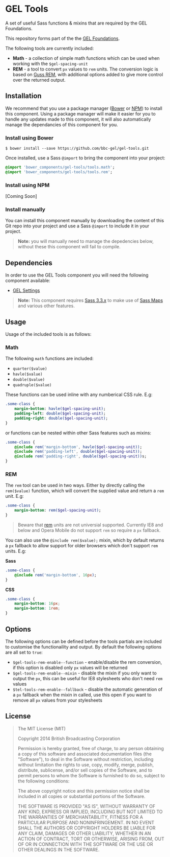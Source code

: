 # GEL Tools

A set of useful Sass functions & mixins that are required by the GEL Foundations.

This repository forms part of the the [GEL Foundations](https://github.com/bbc/gel-foundations).

The following tools are currently included:

- **Math** - a collection of simple math functions which can be used when working with the `$gel-spacing-unit`
- **REM** - a tool to convert `px` values to `rem` units. The conversion logic is based on [Guss REM](https://github.com/guardian/guss-rem), with additional options added to give more control over the returned output.

## Installation

We recommend that you use a package manager ([Bower](http://bower.io/) or [NPM](https://www.npmjs.org/)) to install this component. Using a package manager will make it easier for you to handle any updates made to this component, it will also automatically manage the dependancies of this component for you.

### Install using Bower

```Shell
$ bower install --save https://github.com/bbc-gel/gel-tools.git
```

Once installed, use a Sass `@import` to bring the component into your project:

```Sass
@import 'bower_components/gel-tools/tools.math';
@import 'bower_components/gel-tools/tools.rem';
```

### Install using NPM

[Coming Soon]

### Install manually

You can install this component manually by downloading the content of this Git repo into your project and use a Sass `@import` to include it in your project.

> **Note:** you will manually need to manage the depedencies below, without these this component will fail to compile.

## Dependencies

In order to use the GEL Tools component you will need the following component available:

- [GEL Settings](https://github.com/bbc-gel/gel-settings)

> **Note:** This component requires [Sass 3.3.x](http://blog.sass-lang.com/posts/184094-sass-33-is-released) to make use of [Sass Maps](http://sass-lang.com/documentation/file.SASS_REFERENCE.html#maps) and various other features.

## Usage

Usage of the included tools is as follows:

### Math

The following `math` functions are included:

- `quarter($value)`
- `havle($value)`
- `double($value)`
- `quadruple($value)`

These functions can be used inline with any numberical CSS rule. E.g:

```Sass
.some-class {
    margin-bottom: havle($gel-spacing-unit);
    padding-left: double($gel-spacing-unit);
    padding-right: double($gel-spacing-unit);
}
```

or functions can be nested within other Sass features such as mixins:

```Sass
.some-class {
    @include rem('margin-bottom', havle($gel-spacing-unit));
    @include rem('padding-left', double($gel-spacing-unit));
    @include rem('padding-right', double($gel-spacing-unit))s;
}
```

### REM

The `rem` tool can be used in two ways. Either by directly calling the `rem($value)` function, which will convert the supplied value and return a `rem` unit. E.g:

```Sass
.some-class {
    margin-bottom: rem($gel-spacing-unit);
}
```

> Beware that [rem](http://caniuse.com/#feat=rem) units are not universial supported. Currently IE8 and below and Opera Mobile do not support `rem` so require a `px` fallback.

You can also use the `@include rem($value);` mixin, which by default returns a `px` fallback to allow support for older browsers which don't support `rem` units. E.g:

**Sass**
```Sass
.some-class {
    @include rem('margin-bottom', 16px);
}
```

**CSS**
```CSS
.some-class {
    margin-bottom: 16px;
    margin-bottom: 1rem;
}
```

## Options

The following options can be defined before the tools partials are included to customise the functionaility and output. By default the following options are all set to `true`:

- `$gel-tools-rem-enable--function` - enable/disable the rem conversion, if this option is disabled only `px` values will be returned
- `$gel-tools-rem-enable--mixin` - disable the mixin if you only want to output the `px`, this can be useful for IE8 stylesheets who don't need `rem` values
- `$tel-tools-rem-enable--fallback` - disable the automatic generation of a `px` fallback when the mixin in called, use this open if you want to remove all `px` values from your stylesheets

## License

> The MIT License (MIT)
>
> Copyright 2014 British Broadcasting Corporation
>
> Permission is hereby granted, free of charge, to any person obtaining a copy of
> this software and associated documentation files (the "Software"), to deal in
> the Software without restriction, including without limitation the rights to
> use, copy, modify, merge, publish, distribute, sublicense, and/or sell copies of
> the Software, and to permit persons to whom the Software is furnished to do so,
> subject to the following conditions:
>
> The above copyright notice and this permission notice shall be included in all
> copies or substantial portions of the Software.
>
> THE SOFTWARE IS PROVIDED "AS IS", WITHOUT WARRANTY OF ANY KIND, EXPRESS OR
> IMPLIED, INCLUDING BUT NOT LIMITED TO THE WARRANTIES OF MERCHANTABILITY, FITNESS
> FOR A PARTICULAR PURPOSE AND NONINFRINGEMENT. IN NO EVENT SHALL THE AUTHORS OR
> COPYRIGHT HOLDERS BE LIABLE FOR ANY CLAIM, DAMAGES OR OTHER LIABILITY, WHETHER
> IN AN ACTION OF CONTRACT, TORT OR OTHERWISE, ARISING FROM, OUT OF OR IN
> CONNECTION WITH THE SOFTWARE OR THE USE OR OTHER DEALINGS IN THE SOFTWARE.
